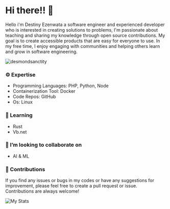 <h1 align="left">Hi there!! 👋 </h2>
<p>Hello i'm Destiny Ezenwata a software engineer and experienced developer who is interested in creating solutions to problems, I'm passionate about teaching and sharing my knowledge through open source contributions. My goal is to create accessible products that are easy for everyone to use. In my free time, I enjoy engaging with communities and helping others learn and grow in software engineering.</p>
<p align="left"> <img src="https://komarev.com/ghpvc/?username=h1rdr3v2&label=Profile%20views&color=0e75b6&style=for-the-badge" alt="desmondsanctity" /> </p>

<h3>⚙️ Expertise</h3>
<ul>
<li>Programming Languages: PHP, Python, Node</hi>
<li>Containerization Tool: Docker</hi>
<li>Code Repos: GitHub</hi>
<li>Os: Linux</hi>
</ul>

<h3>🌱 Learning</h3>
<ul>
<li>Rust</li>
<li>Vb.net</li>
</ul>

<h3>👯 I’m looking to collaborate on</h3>
<ul>
<li>AI & ML</li>
</ul>
<h3>🤝 Contributions</h3>
<p>If you find any issues or bugs in my codes or have any suggestions for improvement, please feel free to create a pull request or issue. Contributions are always welcome!</p>

![My Stats](https://github-readme-stats.vercel.app/api?username=h1rdr3v2&show_icons=true&title_color=fff&icon_color=79ff97&text_color=9f9f9f&bg_color=151515)
